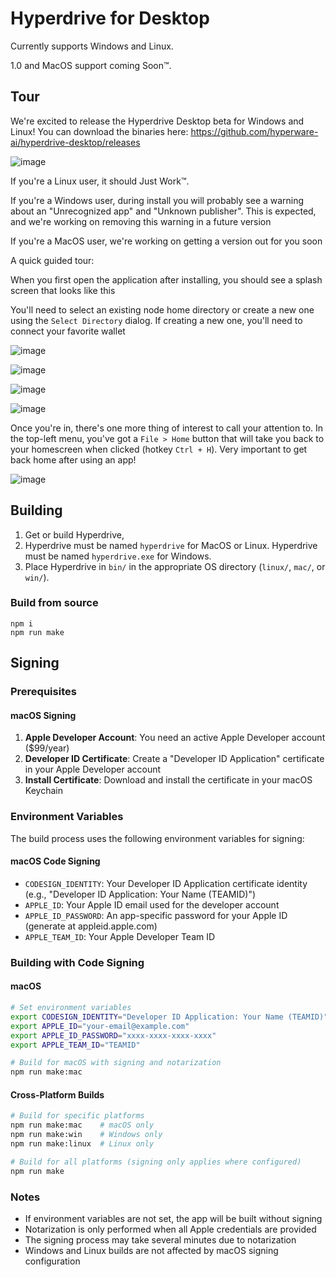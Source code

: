 # Hyperdrive for Desktop

Currently supports Windows and Linux.

1.0 and MacOS support coming Soon™.

## Tour

We're excited to release the Hyperdrive Desktop beta for Windows and Linux!
You can download the binaries here: https://github.com/hyperware-ai/hyperdrive-desktop/releases

![image](https://github.com/user-attachments/assets/22314b54-61ab-4e65-a1c4-0765ef5f02f5)

If you're a Linux user, it should Just Work™.

If you're a Windows user, during install you will probably see a warning about an "Unrecognized app" and "Unknown publisher".
This is expected, and we're working on removing this warning in a future version

If you're a MacOS user, we're working on getting a version out for you soon

A quick guided tour:

When you first open the application after installing, you should see a splash screen that looks like this

You'll need to select an existing node home directory or create a new one using the `Select Directory` dialog. If creating a new one, you'll need to connect your favorite wallet

![image](https://github.com/user-attachments/assets/867e9f1a-be55-4280-9ba5-f2bfe64e4ad5)

![image](https://github.com/user-attachments/assets/e58a140e-1793-49dd-80be-629b60a1f514)

![image](https://github.com/user-attachments/assets/8cb81f23-cbf4-4475-a50d-0c014d9caf39)

![image](https://github.com/user-attachments/assets/feb2a3ef-8173-4a22-bfb7-e39b944fd137)

Once you're in, there's one more thing of interest to call your attention to.
In the top-left menu, you've got a `File > Home` button that will take you back to your homescreen when clicked (hotkey `Ctrl + H`).
Very important to get back home after using an app!

![image](https://github.com/user-attachments/assets/faa9a8b5-6196-4cb7-9b58-ddc56793b193)

## Building

1. Get or build Hyperdrive,
2. Hyperdrive must be named `hyperdrive` for MacOS or Linux.
   Hyperdrive must be named `hyperdrive.exe` for Windows.
3. Place Hyperdrive in `bin/` in the appropriate OS directory (`linux/`, `mac/`, or `win/`).

### Build from source

```
npm i
npm run make
```

## Signing

### Prerequisites

#### macOS Signing

1. **Apple Developer Account**: You need an active Apple Developer account ($99/year)
2. **Developer ID Certificate**: Create a "Developer ID Application" certificate in your Apple Developer account
3. **Install Certificate**: Download and install the certificate in your macOS Keychain

### Environment Variables

The build process uses the following environment variables for signing:

#### macOS Code Signing

- `CODESIGN_IDENTITY`: Your Developer ID Application certificate identity (e.g., "Developer ID Application: Your Name (TEAMID)")
- `APPLE_ID`: Your Apple ID email used for the developer account
- `APPLE_ID_PASSWORD`: An app-specific password for your Apple ID (generate at appleid.apple.com)
- `APPLE_TEAM_ID`: Your Apple Developer Team ID

### Building with Code Signing

#### macOS

```bash
# Set environment variables
export CODESIGN_IDENTITY="Developer ID Application: Your Name (TEAMID)"
export APPLE_ID="your-email@example.com"
export APPLE_ID_PASSWORD="xxxx-xxxx-xxxx-xxxx"
export APPLE_TEAM_ID="TEAMID"

# Build for macOS with signing and notarization
npm run make:mac
```

#### Cross-Platform Builds

```bash
# Build for specific platforms
npm run make:mac    # macOS only
npm run make:win    # Windows only
npm run make:linux  # Linux only

# Build for all platforms (signing only applies where configured)
npm run make
```

### Notes

- If environment variables are not set, the app will be built without signing
- Notarization is only performed when all Apple credentials are provided
- The signing process may take several minutes due to notarization
- Windows and Linux builds are not affected by macOS signing configuration
